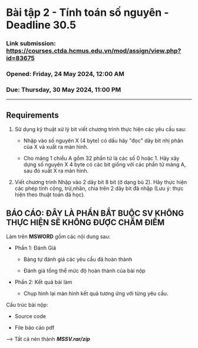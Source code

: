 
# Bài tập 2 - Tính toán số nguyên - Deadline 30.5

### Link submission: https://courses.ctda.hcmus.edu.vn/mod/assign/view.php?id=83675

### Opened: Friday, 24 May 2024, 12:00 AM

### Due: Thursday, 30 May 2024, 11:00 PM

---

## Requirements

1. Sử dụng kỹ thuật xử lý bit viết chương trình thực hiện các yêu cầu sau:

   - Nhập vào số nguyên X (4 byte) có dấu hãy "đọc" dãy bit nhị phân của X và xuất ra màn hình.

   - Cho mảng 1 chiều A gồm 32 phần tử là các số 0 hoặc 1. Hãy xây dựng số nguyên X 4 byte có các bit giống với các phần tử mảng A, sau đó xuất X ra màn hình.

2. Viết chương trình Nhập vào 2 dãy bit 8 bit (ở dạng bù 2). Hãy thực hiện các phép tính cộng, trừ,nhân, chia trên 2 dãy bit đã nhập (Lưu ý: thực hiện theo thuật toán đã học).

## BÁO CÁO: ĐÂY LÀ PHẦN BẮT BUỘC SV KHÔNG THỰC HIỆN SẼ KHÔNG ĐƯỢC CHẤM ĐIỂM

Làm trên **MSWORD** gồm các nội dung sau:

- Phần 1: Đánh Giá

  - Bảng tự đánh giá các yêu cầu đã hoàn thành

  - Đánh giá tổng thể mức độ hoàn thành của bài nộp

- Phần 2: Kết quả bài làm
  
  - Chụp hình lại màn hình kết quả tương ứng với từng yêu cầu.

Cấu trúc bài nộp:

- Source code

- File báo cáo pdf

--> Tất cả nén thành ***MSSV.rar/zip***
